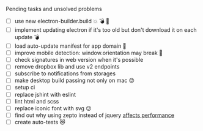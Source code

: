 Pending tasks and unsolved problems
- [ ] use new electron-builder.build :boom: :bomb: :rocket:   
- [ ] implement updating electron if it's too old but don't download it on each update :bomb: 
- [ ] load auto-update manifest for app domain :imp:
- [ ] improve mobile detection: window.orientation may break :imp:
- [ ] check signatures in web version when it's possible 
- [ ] remove dropbox lib and use v2 endpoints
- [ ] subscribe to notifications from storages
- [ ] make desktop build passing not only on mac :rage: 
- [ ] setup ci 
- [ ] replace jshint with eslint
- [ ] lint html and scss 
- [ ] replace iconic font with svg :confused: 
- [ ] find out why using zepto instead of jquery [affects performance](https://github.com/madrobby/zepto/issues/1169)
- [ ] create auto-tests :crying_cat_face: 
